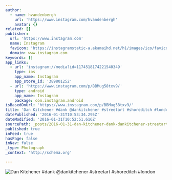 ```yaml
---
author:
  - name: hvandenbergh
    url: 'https://www.instagram.com/hvandenbergh'
    avatar: {}
related: []
publisher:
  url: 'https://www.instagram.com'
  name: Instagram
  favicon: 'https://instagramstatic-a.akamaihd.net/h1/images/ico/favicon.ico/7cdab0872b15.ico'
  domain: www.instagram.com
keywords: []
app_links:
  - url: 'instagram://media?id=1174518174221540349'
    type: ios
    app_name: Instagram
    app_store_id: '389801252'
  - url: 'https://www.instagram.com/p/BBMug58txv9/'
    type: android
    app_name: Instagram
    package: com.instagram.android
isBasedOnUrl: 'https://www.instagram.com/p/BBMug58txv9/'
title: 'Dan Kitchener #dank @dankitchener #streetart #shoreditch #london'
datePublished: '2016-01-31T10:53:34.295Z'
dateModified: '2016-01-31T10:52:51.616Z'
sourcePath: _posts/2016-01-31-dan-kitchener-dank-dankitchener-streetart-shoreditch-lo.md
published: true
inFeed: true
hasPage: false
inNav: false
_type: Photograph
_context: 'http://schema.org'

---
```

![Dan Kitchener &num;dank &commat;dankitchener &num;streetart &num;shoreditch &num;london](https://scontent.cdninstagram.com/t51.2885-15/s640x640/sh0.08/e35/12534592_537006533134761_338387590_n.jpg)